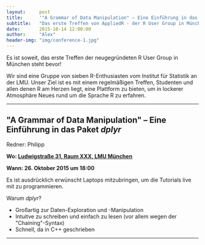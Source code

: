 ```yaml
---
layout:     post
title:      '"A Grammar of Data Manipulation" – Eine Einführung in das Paket dplyr'
subtitle:   "Das erste Treffen von AppliedR - der R User Group in München"
date:       2015-10-14 12:00:00
author:     "Alex"
header-img: "img/conference-1.jpg"
---
```

Es ist soweit, das erste Treffen der neugegründeten R User Group in München steht bevor!

Wir sind eine Gruppe von sieben R-Enthusiasten vom Institut für Statistik an der LMU. Unser Ziel ist es mit einem regelmäßigen Treffen, Studenten und allen denen R am Herzen liegt, eine Plattform zu bieten, um in lockerer Atmosphäre Neues rund um die Sprache R zu erfahren.

---

## "A Grammar of Data Manipulation" – Eine Einführung in das Paket *dplyr*

Redner: Philipp

**Wo: [Ludwigstraße 31, Raum XXX, LMU München](https://goo.gl/maps/FJi2QzNTwDT2)**

**Wann: 26. Oktober 2015 um 18:00**


Es ist ausdrücklich erwünscht  Laptops mitzubringen, um die Tutorials live mit zu programmieren.

Warum *dplyr*?
* Großartig zur Daten-Exploration und -Manipulation
* Intuitve zu schreiben und einfach zu lesen (vor allem wegen der "Chaining"-Syntax)
* Schnell, da in C++ geschrieben

---





